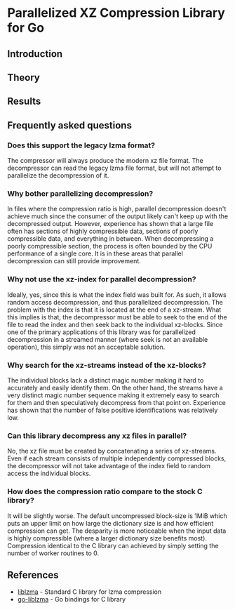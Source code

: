 
# Parallelized XZ Compression Library for Go #

## Introduction ##

## Theory ##

## Results ##

## Frequently asked questions ##

### Does this support the legacy lzma format? ###
The compressor will always produce the modern xz file format. The decompressor
can read the legacy lzma file format, but will not attempt to parallelize the
decompression of it.

### Why bother parallelizing decompression? ###
In files where the compression ratio is high, parallel decompression doesn't
achieve much since the consumer of the output likely can't keep up with the
decompressed output. However, experience has shown that a large file often has
sections of highly compressible data, sections of poorly compressible data, and
everything in between. When decompressing a poorly compressible section, the
process is often bounded by the CPU performance of a single core. It is in these
areas that parallel decompression can still provide improvement.

### Why not use the xz-index for parallel decompression? ###
Ideally, yes, since this is what the index field was built for. As such, it
allows random access decompression, and thus parallelized decompression.
The problem with the index is that it is located at the end of a xz-stream.
What this implies is that, the decompressor must be able to seek to the end of
the file to read the index and then seek back to the individual xz-blocks.
Since one of the primary applications of this library was for parallelized
decompression in a streamed manner (where seek is not an available operation),
this simply was not an acceptable solution.

### Why search for the xz-streams instead of the xz-blocks? ###
The individual blocks lack a distinct magic number making it hard to accurately
and easily identify them. On the other hand, the streams have a very distinct
magic number sequence making it extremely easy to search for them and then
speculatively decompress from that point on. Experience has shown that the
number of false positive identifications was relatively low.

### Can this library decompress any xz files in parallel? ###
No, the xz file must be created by concatenating a series of xz-streams.
Even if each stream consists of multiple independently compressed blocks,
the decompressor will not take advantage of the index field to random access
the individual blocks.

### How does the compression ratio compare to the stock C library? ###
It will be slightly worse. The default uncompressed block-size is 1MiB which
puts an upper limit on how large the dictionary size is and how efficient
compression can get. The desparity is more noticeable when the input data is
highly compressible (where a larger dictionary size benefits most).
Compression identical to the C library can achieved by simply setting the
number of worker routines to 0.

## References ##

* [liblzma](http://tukaani.org/xz/) - Standard C library for lzma compression
* [go-liblzma](https://github.com/remyoudompheng/go-liblzma) - Go bindings for C library
